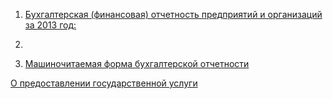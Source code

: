 1. [Бухгалтерская (финансовая) отчетность предприятий и организаций за 2013 год:](http://www.gks.ru/opendata/dataset/7708234640-bdboo2013)

2. [Описание столбцов CSV файла]:(http://www.gks.ru/opendata/storage/7708234640-bdboo2013/structure-20131231t000000.TTL)

3. [Машиночитаемая форма бухгалтерской отчетности](http://www.consultant.ru/cons/rtfcache/LAW179211_16_20160913_141233.PDF)


[О предоставлении государственной услуги](https://rg.ru/2013/11/15/buhotchet-dok.html)
